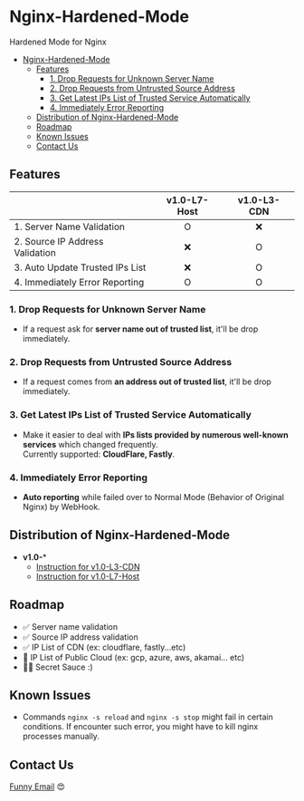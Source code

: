 # Nginx-Hardened-Mode

Hardened Mode for Nginx

- [Nginx-Hardened-Mode](#nginx-hardened-mode)
  - [Features](#features)
    - [1. Drop Requests for Unknown Server Name](#1-drop-requests-for-unknown-server-name)
    - [2. Drop Requests from Untrusted Source Address](#2-drop-requests-from-untrusted-source-address)
    - [3. Get Latest IPs List of Trusted Service Automatically](#3-get-latest-ips-list-of-trusted-service-automatically)
    - [4. Immediately Error Reporting](#4-immediately-error-reporting)
  - [Distribution of Nginx-Hardened-Mode](#distribution-of-nginx-hardened-mode)
  - [Roadmap](#roadmap)
  - [Known Issues](#known-issues)
  - [Contact Us](#contact-us)

## Features
||v1.0-L7-Host|v1.0-L3-CDN|
| --- | :---: | :---: |
|1. Server Name Validation|O|❌|
|2. Source IP Address Validation|❌|O|
|3. Auto Update Trusted IPs List|❌|O|
|4. Immediately Error Reporting|O|O|

### 1. Drop Requests for Unknown Server Name
+ If a request ask for **server name out of trusted list**, it'll be drop immediately.

### 2. Drop Requests from Untrusted Source Address
+ If a request comes from **an address out of trusted list**, it'll be drop immediately.

### 3. Get Latest IPs List of Trusted Service Automatically
+ Make it easier to deal with **IPs lists provided by numerous well-known services** which changed frequently. <br> Currently supported: **CloudFlare, Fastly**.

### 4. Immediately Error Reporting
+ **Auto reporting** while failed over to Normal Mode (Behavior of Original Nginx) by WebHook.

## Distribution of Nginx-Hardened-Mode
+ **v1.0-***
  + [Instruction for v1.0-L3-CDN](https://github.com/Funny-Systems-Freeware/Nginx-Hardened-Mode/blob/main/README_CDN.md)
  + [Instruction for v1.0-L7-Host](https://github.com/Funny-Systems-Freeware/Nginx-Hardened-Mode/blob/main/README_HOST.md)

## Roadmap
 + ✅ Server name validation
 + ✅ Source IP address validation
 + ✅ IP List of CDN (ex: cloudflare, fastly...etc)
 + 🚀 IP List of Public Cloud (ex: gcp, azure, aws, akamai... etc)
 + 🚀🚀 Secret Sauce :)

## Known Issues
+ Commands `nginx -s reload` and `nginx -s stop` might fail in certain conditions. If encounter such error, you might have to kill nginx processes manually.

## Contact Us
[Funny Email](mailto://info+hardened@funny.systems) 😍
